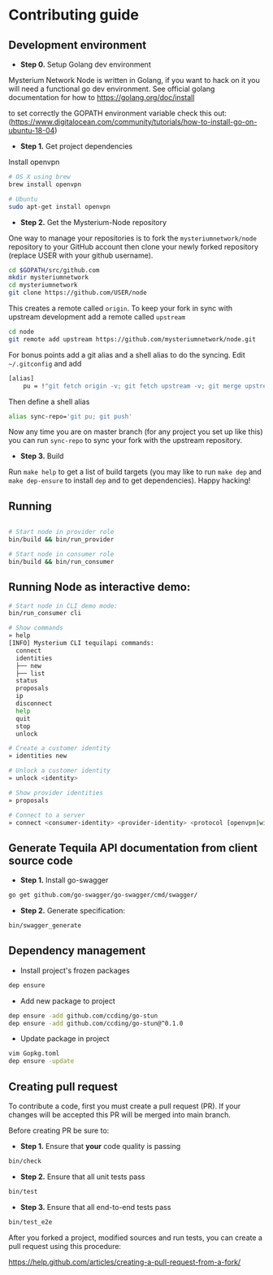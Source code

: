 # Contributing guide

## Development environment

* **Step 0.** Setup Golang dev environment

Mysterium Network Node is written in Golang, if you want to hack on it you will
need a functional go dev environment.  See official golang documentation for how
to https://golang.org/doc/install

to set correctly the GOPATH environment variable check this out: (https://www.digitalocean.com/community/tutorials/how-to-install-go-on-ubuntu-18-04) 

* **Step 1.** Get project dependencies

Install openvpn

```bash
# OS X using brew
brew install openvpn

# Ubuntu
sudo apt-get install openvpn

```

* **Step 2.** Get the Mysterium-Node repository

One way to manage your repositories is to fork the `mysteriumnetwork/node`
repository to your GitHub account then clone your newly forked repository
(replace USER with your github username).

```bash
cd $GOPATH/src/github.com
mkdir mysteriumnetwork
cd mysteriumnetwork
git clone https://github.com/USER/node
```

This creates a remote called `origin`.  To keep your fork in sync with upstream
development add a remote called `upstream`
```bash
cd node
git remote add upstream https://github.com/mysteriumnetwork/node.git
```

For bonus points add a git alias and a shell alias to do the syncing.  Edit
`~/.gitconfig` and add
```bash
[alias]
	pu = !"git fetch origin -v; git fetch upstream -v; git merge upstream/master"
```

Then define a shell alias
```bash
alias sync-repo='git pu; git push'
```

Now any time you are on master branch (for any project you set up like this) you
can run `sync-repo` to sync your fork with the upstream repository.

* **Step 3.** Build

Run `make help` to get a list of build targets (you may like to run `make dep`
and `make dep-ensure` to install `dep` and to get dependencies).  Happy hacking!

## Running

```bash

# Start node in provider role
bin/build && bin/run_provider

# Start node in consumer role
bin/build && bin/run_consumer
```

## Running Node as interactive demo:

```bash
# Start node in CLI demo mode:
bin/run_consumer cli

# Show commands
» help
[INFO] Mysterium CLI tequilapi commands:
  connect
  identities
  ├── new
  ├── list
  status
  proposals
  ip
  disconnect
  help
  quit
  stop
  unlock

# Create a customer identity
» identities new

# Unlock a customer identity
» unlock <identity>

# Show provider identities
» proposals

# Connect to a server
» connect <consumer-identity> <provider-identity> <protocol [openvpn|wireguard]>
```

## Generate Tequila API documentation from client source code

* **Step 1.** Install go-swagger
```bash
go get github.com/go-swagger/go-swagger/cmd/swagger/
```

* **Step 2.** Generate specification:
```bash
bin/swagger_generate
```

## Dependency management

* Install project's frozen packages
```bash
dep ensure
```

* Add new package to project
```bash
dep ensure -add github.com/ccding/go-stun
dep ensure -add github.com/ccding/go-stun@^0.1.0
```

* Update package in project
```bash
vim Gopkg.toml
dep ensure -update
```

## Creating pull request

To contribute a code, first you must create a pull request (PR). If your changes will be accepted
this PR will be merged into main branch.

Before creating PR be sure to: 

* **Step 1.** Ensure that **your** code quality is passing

```bash
bin/check
```

* **Step 2.** Ensure that all unit tests pass

```bash
bin/test
```

* **Step 3.** Ensure that all end-to-end tests pass

```bash
bin/test_e2e
```

After you forked a project, modified sources and run tests, you can create a pull request using this procedure:
 
 https://help.github.com/articles/creating-a-pull-request-from-a-fork/
